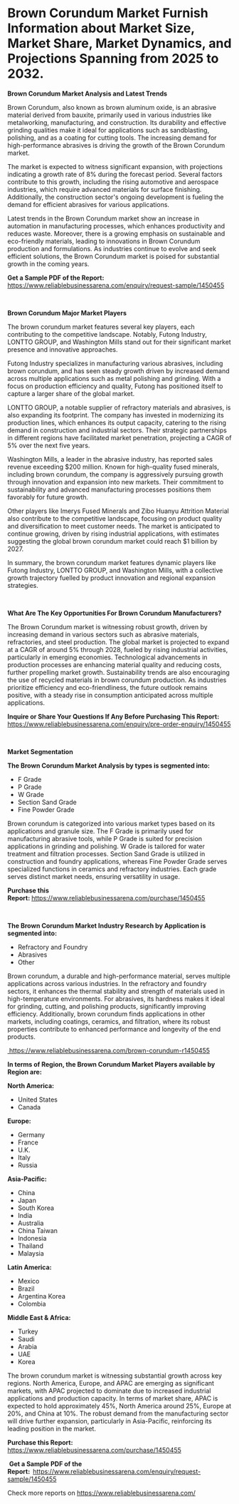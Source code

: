 <p><h1>Brown Corundum Market Furnish Information about Market Size, Market Share, Market Dynamics, and Projections Spanning from 2025 to 2032.</h1></p><p><strong>Brown Corundum Market Analysis and Latest Trends</strong></p>
<p><p>Brown Corundum, also known as brown aluminum oxide, is an abrasive material derived from bauxite, primarily used in various industries like metalworking, manufacturing, and construction. Its durability and effective grinding qualities make it ideal for applications such as sandblasting, polishing, and as a coating for cutting tools. The increasing demand for high-performance abrasives is driving the growth of the Brown Corundum market.</p><p>The market is expected to witness significant expansion, with projections indicating a growth rate of 8% during the forecast period. Several factors contribute to this growth, including the rising automotive and aerospace industries, which require advanced materials for surface finishing. Additionally, the construction sector's ongoing development is fueling the demand for efficient abrasives for various applications.</p><p>Latest trends in the Brown Corundum market show an increase in automation in manufacturing processes, which enhances productivity and reduces waste. Moreover, there is a growing emphasis on sustainable and eco-friendly materials, leading to innovations in Brown Corundum production and formulations. As industries continue to evolve and seek efficient solutions, the Brown Corundum market is poised for substantial growth in the coming years.</p></p>
<p><strong>Get a Sample PDF of the Report:&nbsp;</strong> <a href="https://www.reliablebusinessarena.com/enquiry/request-sample/1450455?utm_campaign=2188&utm_medium=2&utm_source=Github&utm_content=ia&utm_term=02042025&utm_id=brown-corundum">https://www.reliablebusinessarena.com/enquiry/request-sample/1450455</a></p>
<p>&nbsp;</p>
<p><strong>Brown Corundum Major Market Players</strong></p>
<p><p>The brown corundum market features several key players, each contributing to the competitive landscape. Notably, Futong Industry, LONTTO GROUP, and Washington Mills stand out for their significant market presence and innovative approaches.</p><p>Futong Industry specializes in manufacturing various abrasives, including brown corundum, and has seen steady growth driven by increased demand across multiple applications such as metal polishing and grinding. With a focus on production efficiency and quality, Futong has positioned itself to capture a larger share of the global market.</p><p>LONTTO GROUP, a notable supplier of refractory materials and abrasives, is also expanding its footprint. The company has invested in modernizing its production lines, which enhances its output capacity, catering to the rising demand in construction and industrial sectors. Their strategic partnerships in different regions have facilitated market penetration, projecting a CAGR of 5% over the next five years.</p><p>Washington Mills, a leader in the abrasive industry, has reported sales revenue exceeding $200 million. Known for high-quality fused minerals, including brown corundum, the company is aggressively pursuing growth through innovation and expansion into new markets. Their commitment to sustainability and advanced manufacturing processes positions them favorably for future growth.</p><p>Other players like Imerys Fused Minerals and Zibo Huanyu Attrition Material also contribute to the competitive landscape, focusing on product quality and diversification to meet customer needs. The market is anticipated to continue growing, driven by rising industrial applications, with estimates suggesting the global brown corundum market could reach $1 billion by 2027.</p><p>In summary, the brown corundum market features dynamic players like Futong Industry, LONTTO GROUP, and Washington Mills, with a collective growth trajectory fuelled by product innovation and regional expansion strategies.</p></p>
<p>&nbsp;</p>
<p><strong>What Are The Key Opportunities For Brown Corundum Manufacturers?</strong></p>
<p><p>The Brown Corundum market is witnessing robust growth, driven by increasing demand in various sectors such as abrasive materials, refractories, and steel production. The global market is projected to expand at a CAGR of around 5% through 2028, fueled by rising industrial activities, particularly in emerging economies. Technological advancements in production processes are enhancing material quality and reducing costs, further propelling market growth. Sustainability trends are also encouraging the use of recycled materials in brown corundum production. As industries prioritize efficiency and eco-friendliness, the future outlook remains positive, with a steady rise in consumption anticipated across multiple applications.</p></p>
<p><strong>Inquire or Share Your Questions If Any Before Purchasing This Report:</strong> <a href="https://www.reliablebusinessarena.com/enquiry/pre-order-enquiry/1450455?utm_campaign=2188&utm_medium=2&utm_source=Github&utm_content=ia&utm_term=02042025&utm_id=brown-corundum">https://www.reliablebusinessarena.com/enquiry/pre-order-enquiry/1450455</a></p>
<p>&nbsp;</p>
<p><strong>Market Segmentation</strong></p>
<p><strong>The Brown Corundum Market Analysis by types is segmented into:</strong></p>
<p><ul><li>F Grade</li><li>P Grade</li><li>W Grade</li><li>Section Sand Grade</li><li>Fine Powder Grade</li></ul></p>
<p><p>Brown corundum is categorized into various market types based on its applications and granule size. The F Grade is primarily used for manufacturing abrasive tools, while P Grade is suited for precision applications in grinding and polishing. W Grade is tailored for water treatment and filtration processes. Section Sand Grade is utilized in construction and foundry applications, whereas Fine Powder Grade serves specialized functions in ceramics and refractory industries. Each grade serves distinct market needs, ensuring versatility in usage.</p></p>
<p><strong>Purchase this Report:&nbsp;</strong><a href="https://www.reliablebusinessarena.com/purchase/1450455?utm_campaign=2188&utm_medium=2&utm_source=Github&utm_content=ia&utm_term=02042025&utm_id=brown-corundum">https://www.reliablebusinessarena.com/purchase/1450455</a></p>
<p>&nbsp;</p>
<p><strong>The Brown Corundum Market Industry Research by Application is segmented into:</strong></p>
<p><ul><li>Refractory and Foundry</li><li>Abrasives</li><li>Other</li></ul></p>
<p><p>Brown corundum, a durable and high-performance material, serves multiple applications across various industries. In the refractory and foundry sectors, it enhances the thermal stability and strength of materials used in high-temperature environments. For abrasives, its hardness makes it ideal for grinding, cutting, and polishing products, significantly improving efficiency. Additionally, brown corundum finds applications in other markets, including coatings, ceramics, and filtration, where its robust properties contribute to enhanced performance and longevity of the end products.</p></p>
<p><a href="https://www.reliablebusinessarena.com/brown-corundum-r1450455?utm_campaign=2188&utm_medium=2&utm_source=Github&utm_content=ia&utm_term=02042025&utm_id=brown-corundum">&nbsp;https://www.reliablebusinessarena.com/brown-corundum-r1450455</a></p>
<p><strong>In terms of Region, the Brown Corundum Market Players available by Region are:</strong></p>
<p>
    <p> <strong> North America: </strong>
        <ul>
            <li>United States</li>
            <li>Canada</li>
        </ul>
        </p> 
    <p> <strong> Europe: </strong>
        <ul>
            <li>Germany</li>
            <li>France</li>
            <li>U.K.</li>
            <li>Italy</li>
            <li>Russia</li>
        </ul>
        </p> 
    <p> <strong> Asia-Pacific: </strong>
        <ul>
            <li>China</li>
            <li>Japan</li>
            <li>South Korea</li>
            <li>India</li>
            <li>Australia</li>
            <li>China Taiwan</li>
            <li>Indonesia</li>
            <li>Thailand</li>
            <li>Malaysia</li>
        </ul>
        </p> 
    <p> <strong> Latin America: </strong>
        <ul>
            <li>Mexico</li>
            <li>Brazil</li>
            <li>Argentina Korea</li>
            <li>Colombia</li>
        </ul>
        </p> 
    <p> <strong> Middle East & Africa: </strong>
        <ul>
            <li>Turkey</li>
            <li>Saudi</li>
            <li>Arabia</li>
            <li>UAE</li>
            <li>Korea</li>
        </ul>
    </p>
    </p>
<p><p>The brown corundum market is witnessing substantial growth across key regions. North America, Europe, and APAC are emerging as significant markets, with APAC projected to dominate due to increased industrial applications and production capacity. In terms of market share, APAC is expected to hold approximately 45%, North America around 25%, Europe at 20%, and China at 10%. The robust demand from the manufacturing sector will drive further expansion, particularly in Asia-Pacific, reinforcing its leading position in the market.</p></p>
<p><strong>Purchase this Report: </strong><a href="https://www.reliablebusinessarena.com/purchase/1450455?utm_campaign=2188&utm_medium=2&utm_source=Github&utm_content=ia&utm_term=02042025&utm_id=brown-corundum">https://www.reliablebusinessarena.com/purchase/1450455</a></p>
<p>&nbsp;<strong>Get a Sample PDF of the Report:&nbsp;&nbsp;</strong><a href="https://www.reliablebusinessarena.com/enquiry/request-sample/1450455?utm_campaign=2188&utm_medium=2&utm_source=Github&utm_content=ia&utm_term=02042025&utm_id=brown-corundum">https://www.reliablebusinessarena.com/enquiry/request-sample/1450455</a></p>
<p><strong></strong></p>
<p>Check more reports on <a href="https://www.reliablebusinessarena.com/?utm_campaign=2188&utm_medium=2&utm_source=Github&utm_content=ia&utm_term=02042025&utm_id=brown-corundum">https://www.reliablebusinessarena.com/</a></p>